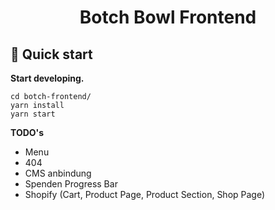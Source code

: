 <h1 align="center">
  Botch Bowl Frontend
</h1>

## 🚀 Quick start

**Start developing.**

```shell
cd botch-frontend/
yarn install
yarn start
```

**TODO's**

- Menu
- 404
- CMS anbindung
- Spenden Progress Bar
- Shopify (Cart, Product Page, Product Section, Shop Page)
